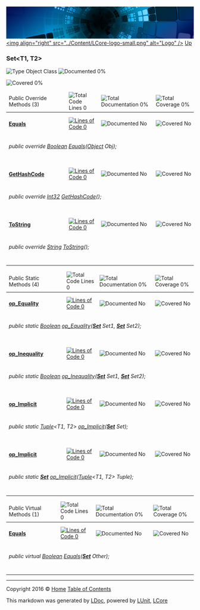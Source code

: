 ![](../Content/LCore-banner-small.png "")
[&lt;img align=&quot;right&quot; src=&quot;../Content/LCore-logo-small.png&quot; alt=&quot;Logo&quot; /&gt;](../../README.md)
[Up](../L.md)

### Set<T1, T2>

![Type Object Class](http://b.repl.ca/v1/Type-Object%20Class-blue.png "") ![Documented 0%](http://b.repl.ca/v1/Documented-0%25-red.png "")

![Covered 0%](http://b.repl.ca/v1/Covered-0%25-red.png "")


<table>
<thead><tr><td>Public Override Methods (3)</td>
<td></td>
<td><img src="http://b.repl.ca/v1/Total%20Code%20Lines-0-red.png" alt="Total Code Lines 0" /></td>
<td><img src="http://b.repl.ca/v1/Total%20Documentation-0%25-red.png" alt="Total Documentation 0%" /></td>
<td><img src="http://b.repl.ca/v1/Total%20Coverage-0%25-red.png" alt="Total Coverage 0%" /></td></tr></thead>
<tr><td><h4><strong><a href="Set%602_Equals-0.md" alt="">Equals</a></strong></h4></td>
<td>   </td>
<td><a href="#L" alt=""><img src="http://b.repl.ca/v1/Lines%20of%20Code-0-red.png" alt="Lines of Code 0" /></a></td>
<td><img src="http://b.repl.ca/v1/Documented-No-red.png" alt="Documented No" /></td>
<td><img src="http://b.repl.ca/v1/Covered-No-red.png" alt="Covered No" /></td></tr>
<tr><td colspan="5"><h6>public override <a href="https://msdn.microsoft.com/en-us/library/system.boolean.aspx" alt="">Boolean</a> <a href="Set%602_Equals-0.md" alt="">Equals</a>(<a href="https://msdn.microsoft.com/en-us/library/system.object.aspx" alt="">Object</a> Obj);</h6>
</td>
</tr>
<tr><td><h4><strong><a href="Set%602_GetHashCode.md" alt="">GetHashCode</a></strong></h4></td>
<td>   </td>
<td><a href="#L" alt=""><img src="http://b.repl.ca/v1/Lines%20of%20Code-0-red.png" alt="Lines of Code 0" /></a></td>
<td><img src="http://b.repl.ca/v1/Documented-No-red.png" alt="Documented No" /></td>
<td><img src="http://b.repl.ca/v1/Covered-No-red.png" alt="Covered No" /></td></tr>
<tr><td colspan="5"><h6>public override <a href="https://msdn.microsoft.com/en-us/library/system.int32.aspx" alt="">Int32</a> <a href="Set%602_GetHashCode.md" alt="">GetHashCode</a>();</h6>
</td>
</tr>
<tr><td><h4><strong><a href="Set%602_ToString.md" alt="">ToString</a></strong></h4></td>
<td>   </td>
<td><a href="#L" alt=""><img src="http://b.repl.ca/v1/Lines%20of%20Code-0-red.png" alt="Lines of Code 0" /></a></td>
<td><img src="http://b.repl.ca/v1/Documented-No-red.png" alt="Documented No" /></td>
<td><img src="http://b.repl.ca/v1/Covered-No-red.png" alt="Covered No" /></td></tr>
<tr><td colspan="5"><h6>public override <a href="https://msdn.microsoft.com/en-us/library/system.string.aspx" alt="">String</a> <a href="Set%602_ToString.md" alt="">ToString</a>();</h6>
</td>
</tr>
<tr><td width="850px" colspan="353"></td></tr>
</table>


<table>
<thead><tr><td>Public Static Methods (4)</td>
<td></td>
<td><img src="http://b.repl.ca/v1/Total%20Code%20Lines-0-red.png" alt="Total Code Lines 0" /></td>
<td><img src="http://b.repl.ca/v1/Total%20Documentation-0%25-red.png" alt="Total Documentation 0%" /></td>
<td><img src="http://b.repl.ca/v1/Total%20Coverage-0%25-red.png" alt="Total Coverage 0%" /></td></tr></thead>
<tr><td><h4><strong><a href="Set%602_op_Equality.md" alt="">op_Equality</a></strong></h4></td>
<td>   </td>
<td><a href="#L" alt=""><img src="http://b.repl.ca/v1/Lines%20of%20Code-0-red.png" alt="Lines of Code 0" /></a></td>
<td><img src="http://b.repl.ca/v1/Documented-No-red.png" alt="Documented No" /></td>
<td><img src="http://b.repl.ca/v1/Covered-No-red.png" alt="Covered No" /></td></tr>
<tr><td colspan="5"><h6>public static <a href="https://msdn.microsoft.com/en-us/library/system.boolean.aspx" alt="">Boolean</a> <a href="Set%602_op_Equality.md" alt="">op_Equality</a>(<strong><a href="Set%602.md" alt="">Set</a></strong> Set1, <strong><a href="Set%602.md" alt="">Set</a></strong> Set2);</h6>
</td>
</tr>
<tr><td><h4><strong><a href="Set%602_op_Inequality.md" alt="">op_Inequality</a></strong></h4></td>
<td>   </td>
<td><a href="#L" alt=""><img src="http://b.repl.ca/v1/Lines%20of%20Code-0-red.png" alt="Lines of Code 0" /></a></td>
<td><img src="http://b.repl.ca/v1/Documented-No-red.png" alt="Documented No" /></td>
<td><img src="http://b.repl.ca/v1/Covered-No-red.png" alt="Covered No" /></td></tr>
<tr><td colspan="5"><h6>public static <a href="https://msdn.microsoft.com/en-us/library/system.boolean.aspx" alt="">Boolean</a> <a href="Set%602_op_Inequality.md" alt="">op_Inequality</a>(<strong><a href="Set%602.md" alt="">Set</a></strong> Set1, <strong><a href="Set%602.md" alt="">Set</a></strong> Set2);</h6>
</td>
</tr>
<tr><td><h4><strong><a href="Set%602_op_Implicit-0.md" alt="">op_Implicit</a></strong></h4></td>
<td>   </td>
<td><a href="#L" alt=""><img src="http://b.repl.ca/v1/Lines%20of%20Code-0-red.png" alt="Lines of Code 0" /></a></td>
<td><img src="http://b.repl.ca/v1/Documented-No-red.png" alt="Documented No" /></td>
<td><img src="http://b.repl.ca/v1/Covered-No-red.png" alt="Covered No" /></td></tr>
<tr><td colspan="5"><h6>public static <a href="https://msdn.microsoft.com/en-us/library/dd268536.aspx" alt="" target="_blank">Tuple</a>&lt;T1, T2&gt; <a href="Set%602_op_Implicit-0.md" alt="">op_Implicit</a>(<strong><a href="Set%602.md" alt="">Set</a></strong> Set);</h6>
</td>
</tr>
<tr><td><h4><strong><a href="Set%602_op_Implicit-1.md" alt="">op_Implicit</a></strong></h4></td>
<td>   </td>
<td><a href="#L" alt=""><img src="http://b.repl.ca/v1/Lines%20of%20Code-0-red.png" alt="Lines of Code 0" /></a></td>
<td><img src="http://b.repl.ca/v1/Documented-No-red.png" alt="Documented No" /></td>
<td><img src="http://b.repl.ca/v1/Covered-No-red.png" alt="Covered No" /></td></tr>
<tr><td colspan="5"><h6>public static <strong><a href="Set%602.md" alt="">Set</a></strong> <a href="Set%602_op_Implicit-1.md" alt="">op_Implicit</a>(<a href="https://msdn.microsoft.com/en-us/library/dd268536.aspx" alt="" target="_blank">Tuple</a>&lt;T1, T2&gt; Tuple);</h6>
</td>
</tr>
<tr><td width="850px" colspan="351"></td></tr>
</table>


<table>
<thead><tr><td>Public Virtual Methods (1)</td>
<td></td>
<td><img src="http://b.repl.ca/v1/Total%20Code%20Lines-0-red.png" alt="Total Code Lines 0" /></td>
<td><img src="http://b.repl.ca/v1/Total%20Documentation-0%25-red.png" alt="Total Documentation 0%" /></td>
<td><img src="http://b.repl.ca/v1/Total%20Coverage-0%25-red.png" alt="Total Coverage 0%" /></td></tr></thead>
<tr><td><h4><strong><a href="Set%602_Equals-1.md" alt="">Equals</a></strong></h4></td>
<td>   </td>
<td><a href="#L" alt=""><img src="http://b.repl.ca/v1/Lines%20of%20Code-0-red.png" alt="Lines of Code 0" /></a></td>
<td><img src="http://b.repl.ca/v1/Documented-No-red.png" alt="Documented No" /></td>
<td><img src="http://b.repl.ca/v1/Covered-No-red.png" alt="Covered No" /></td></tr>
<tr><td colspan="5"><h6>public virtual <a href="https://msdn.microsoft.com/en-us/library/system.boolean.aspx" alt="">Boolean</a> <a href="Set%602_Equals-1.md" alt="">Equals</a>(<strong><a href="Set%602.md" alt="">Set</a></strong> Other);</h6>
</td>
</tr>
<tr><td width="850px" colspan="352"></td></tr>
</table>




---

Copyright 2016 &copy; [Home](../../README.md) [Table of Contents](../../TableOfContents.md)

This markdown was generated by [LDoc](https://github.com/CodeSingularity/LDoc), powered by [LUnit](https://github.com/CodeSingularity/LUnit), [LCore](https://github.com/CodeSingularity/LCore)
